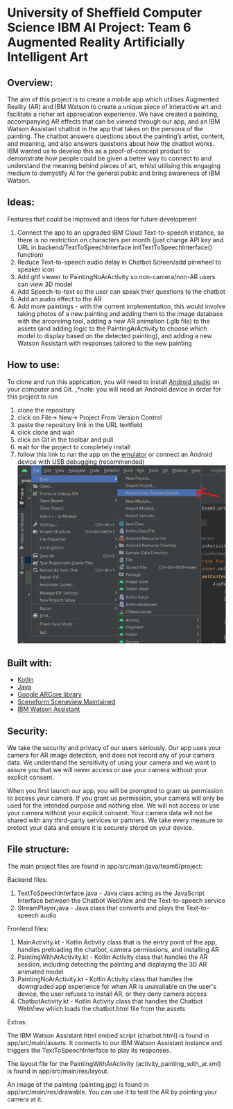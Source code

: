 # University of Sheffield Computer Science IBM AI Project: Team 6 Augmented Reality Artificially Intelligent Art

## Overview:
The aim of this project is to create a mobile app which utilises Augmented Reality (AR) and IBM 
Watson to create a unique piece of interactive art and facilitate a richer art appreciation 
experience. We have created a painting, accompanying AR effects that can be viewed through our app, 
and an IBM Watson Assistant chatbot in the app that takes on the persona of the painting. 
The chatbot answers questions about the painting’s artist, content, and meaning, and also 
answers questions about how the chatbot works. IBM wanted us to develop this as a 
proof-of-concept product to demonstrate how people could be given a better way to connect to and 
understand the meaning behind pieces of art, whilst utilising this engaging medium to demystify
AI for the general public and bring awareness of IBM Watson.

## Ideas:
Features that could be improved and ideas for future development
1. Connect the app to an upgraded IBM Cloud Text-to-speech instance, so there is no restriction on
characters per month (just change API key and URL in backend/TextToSpeechInterface
initTextToSpeechInterface() function)
2. Reduce Text-to-speech audio delay in Chatbot Screen/add pinwheel to speaker icon
3. Add gltf viewer to PaintingNoArActivity so non-camera/non-AR users can view 3D model
4. Add Speech-to-text so the user can speak their questions to the chatbot
5. Add an audio effect to the AR
6. Add more paintings - with the current implementation, this would involve taking photos of a new
painting and adding them to the image database with the arcoreimg tool, adding a new AR animation
(.glb file) to the assets (and adding logic to the PaintingArActivity to choose which model to display
based on the detected painting), and adding a new Watson Assistant with responses tailored to the new
painting

## How to use:
To clone and run this application, you will need to install [Android studio](https://developer.android.com/studio?gclid=CjwKCAjwjMiiBhA4EiwAZe6jQ5tGfYxLxe7SqYGWqkqL7PdCm16dfKPIB2CjhbS3iIwxgcL4NH21nRoCz5oQAvD_BwE&gclsrc=aw.ds) on your computer and Git.
_*note: you will need an Android device in order for this project to run
1. clone the repository
2. click on File-> New-> Project From Version Control
3. paste the repository link in the URL textfield
4. click clone and wait
5. click on Git in the toolbar and pull
6. wait for the project to completely install
7. follow this link to run the app on the [emulator](https://developer.android.com/studio/run/emulator)
   or connect an Android device with USB debugging (recommended)
   ![cloning the project](howtouse.png)

## Built with:
- [Kotlin](https://kotlinlang.org/) 
- [Java](https://www.java.com/en/)
- [Google ARCore library](https://developers.google.com/ar) 
- [Sceneform Sceneview Maintained](https://github.com/SceneView/sceneform-android)
- [IBM Watson Assistant](https://www.ibm.com/watson)

## Security:

We take the security and privacy of our users seriously. Our app uses your camera for AR image
detection, and does not record any of your camera data. We understand the sensitivity of using
your camera and we want to assure you that we will never access or use your camera without your
explicit consent.

When you first launch our app, you will be prompted to grant us permission to access your camera. 
If you grant us permission, your camera will only be used for the intended purpose and nothing else. 
We will not access or use your camera without your explicit consent. Your camera data will not be
shared with any third-party services or partners. We take every measure to protect your 
data and ensure it is securely stored on your device.

## File structure:

The main project files are found in app/src/main/java/team6/project:

Backend files:
1. TextToSpeechInterface.java - Java class acting as the JavaScript Interface between the
   Chatbot WebView and the Text-to-speech service
2. StreamPlayer.java - Java class that converts and plays the Text-to-speech audio

Frontend files:
1. MainActivity.kt - Kotlin Activity class that is the entry point of the app, handles preloading
   the chatbot, camera permissions, and installing AR
2. PaintingWithArActivity.kt - Kotlin Activity class that handles the AR session, including
   detecting the painting and displaying the 3D AR animated model
3. PaintingNoArActivity.kt - Kotlin Activity class that handles the downgraded app experience for
   when AR is unavailable on the user's device, the user refuses to install AR, or they deny camera
   access
4. ChatbotActivity.kt - Kotlin Activity class that handles the Chatbot WebView which loads the
   chatbot.html file from the assets

Extras:

The IBM Watson Assistant html embed script (chatbot.html) is found in app/src/main/assets.
It connects to our IBM Watson Assistant instance and triggers the TextToSpeechInterface to play
its responses.

The layout file for the PaintingWithArActivity (activity_painting_with_ar.xml) is found in
app/src/main/res/layout.

An image of the painting (painting.jpg) is found in app/src/main/res/drawable. You can use it to
test the AR by pointing your camera at it.

